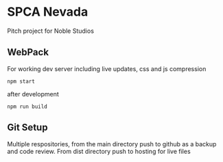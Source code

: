 # SPCA Nevada

Pitch project for Noble Studios

## WebPack

For working dev server including live updates, css and js compression

    npm start

after development 

    npm run build

## Git Setup

Multiple respositories, from the main directory push to github as a backup and code review.
From dist directory push to hosting for live files
